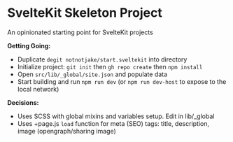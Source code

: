 # SvelteKit Skeleton Project

An opinionated starting point for SvelteKit projects

**Getting Going:**
- Duplicate `degit notnotjake/start.sveltekit` into directory
- Initialize project: `git init` then `gh repo create` then `npm install`
- Open `src/lib/_global/site.json` and populate data
- Start building and run `npm run dev` (or `npm run dev-host` to expose to the local network)

**Decisions:**
- Uses SCSS with global mixins and variables setup. Edit in lib/_global
- Uses +page.js `load` function for meta (SEO) tags: title, description, image (opengraph/sharing image)